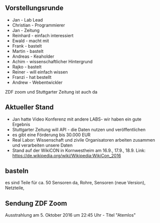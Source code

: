## Vorstellungsrunde
* Jan - Lab Lead
* Christian - Programmierer
* Jan - Zeitung 
* Reinhard - einfach interessiert
* Ewald - macht mit
* Frank - bastelt
* Martin - bastelt
* Andreas - Keaholder
* Achim - wissenschaftlicher Hintergrund
* Rajko - bastelt
* Reiner - will einfach wissen
* Franzi - hat bestellt
* Andrew - Webentwickler

ZDF zoom und Stuttgarter Zeitung ist auch da


## Aktueller Stand
- Jan hatte Video Konferenz mit andere LABS- wir haben ein gute Ergebnis
- Stuttgarter Zeitung will API - die Daten nutzen und veröffentlichen
- es gibt eine Förderung bis 30.000 EUR
- Real Labor: Wissenschaft und zivile Organisatoren arbeiten zusammen und verarbeiten unsere Daten
- Stand auf der WikiCON in Kornwestheim am 16.9., 17.9., 18.9.
Link: https://de.wikipedia.org/wiki/Wikipedia:WikiCon_2016


## basteln
es sind Teile für ca. 50 Sensoren da, Rohre, Sensoren (neue Version), Netzteile, 

## Sendung ZDF Zoom 
Ausstrahlung am 5. Oktober 2016 um 22:45 Uhr - Titel "Atemlos"

